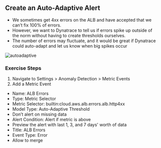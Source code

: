 ## Create an Auto-Adaptive Alert

- We sometimes get 4xx errors on the ALB and have accepted that we can’t fix 100% of errors.
- However, we want to Dynatrace to tell us if errors spike up outside of the norm without having to create thresholds ourselves.
- The number of errors may fluctuate, and it would be great if Dynatrace could auto-adapt and let us know when big spikes occur


![autoadaptive](../../assets/images/autoadaptive.png)

### Exercise Steps

1. Navigate to Settings > Anomaly Detection > Metric Events
2. Add a Metric Event
* Name: ALB Errors
* Type: Metric Selector
* Metric Selector: builtin:cloud.aws.alb.errors.alb.http4xx 
* Model Type: Auto-Adaptive Threshold
* Don’t alert on missing data
* Alert Condition: Alert if metric is above
* Preview the alert with last 1, 3, and 7 days' worth of data
* Title: ALB Errors
* Event Type: Error
* Allow to merge
